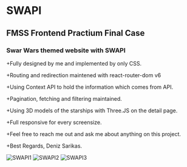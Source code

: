 # SWAPI
<h2>FMSS Frontend Practium Final Case</h2>
<h3>Swar Wars themed website with SWAPI </h3>

<p>+Fully designed by me and implemented by only CSS.</p>
<p>+Routing and redirection maintened with react-router-dom v6</p>
<p>+Using Context API to hold the information which comes from API.</p>
<p>+Pagination, fetching and filtering maintained.</p>
<p>+Using 3D models of the starships with Three.JS on the detail page.</p>
<p>+Full responsive for every screensize.</p>
<p>+Feel free to reach me out and ask me about anything on this project.</p>
<p>+Best Regards, Deniz Sarikas.</p>

![SWAPI1](https://user-images.githubusercontent.com/75947870/235356034-61abceb1-9c0c-4d39-a0d9-d59bb00ff6c4.png)
![SWAPI2](https://user-images.githubusercontent.com/75947870/235356051-c5302f1a-701b-4d7b-b89c-1bbed524a2a5.png)
![SWAPI3](https://user-images.githubusercontent.com/75947870/235654342-410ef51d-4504-4c69-85b1-fe8da9da2a68.png)

